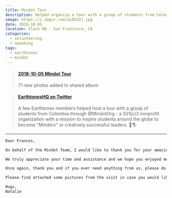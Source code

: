 ```yaml
---
title: Mindot Tour
description: Helped organize a tour with a group of students from Colombia through MindotOrg - a 501(c)3 nonprofit organization with a mission to inspire students around the globe to become "Minders" or creatively successful leaders. 🌎
image: https://i.imgur.com/aLDGZZj.jpg
date: 2018-10-05
location: Slack HQ - San Francisco, CA
categories:
  - volunteering
  - speaking
tags:
  - earthtones
  - mindot
---
```


<blockquote class="embedly-card" data-card-controls="0"><h4><a href="https://photos.app.goo.gl/cKy6yb4WKbBRQmKw6">2018-10-05 Mindot Tour</a></h4><p>71 new photos added to shared album</p></blockquote>
<script async src="//cdn.embedly.com/widgets/platform.js" charset="UTF-8"></script>

<blockquote class="embedly-card" data-card-controls="0"><h4><a href="https://twitter.com/earthtonesHQ/status/1049796749185953797">EarthtonesHQ on Twitter</a></h4><p>A few Earthtones members helped host a tour with a group of students from Colombia through @MindotOrg - a 501(c)3 nonprofit organization with a mission to inspire students around the globe to become "Minders" or creatively successful leaders. 🎉🌎</p></blockquote>
<script async src="//cdn.embedly.com/widgets/platform.js" charset="UTF-8"></script>

---

```txt
Dear Frances,

On behalf of the Mindot Team, I would like to thank you for your amazing tour and panel for our students. The students could not stop talking about Slack. It truly was an amazing experience for them.

We truly appreciate your time and assistance and we hope you enjoyed meeting the students. To us, giving back our time and energy to impacting students and disrupt education is our number one priority.

Once again, thank you and if you ever need anything from us, please do not hesitate to reach out to us. We would be delighted to help you!

Please find attached some pictures from the visit in case you would like them for any internal newsletter and / or usage for your LinkedIn Profile highlighting your give back!

Hugs,
Natalie
```
